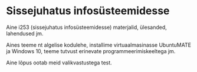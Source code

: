 # Sissejuhatus infosüsteemidesse

Aine i253 (sissejuhatus infosüsteemidesse) materjalid, ülesanded, lahendused jm.

Aines teeme nt algelise kodulehe, installime virtuaalmasinasse UbuntuMATE ja Windows 10, teeme tutvust erinevate programmeerimiskeeltega jm.

Aine lõpus ootab meid valikvastustega test.

